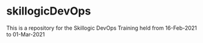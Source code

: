 # skillogicDevOps
This is a repository for the Skillogic DevOps Training held from 16-Feb-2021 to 01-Mar-2021
